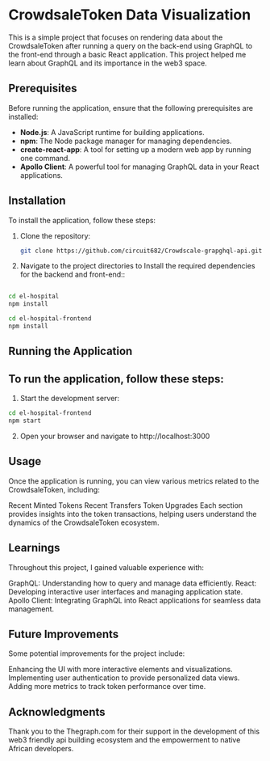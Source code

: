 # CrowdsaleToken Data Visualization

This is a simple project that focuses on rendering data about the CrowdsaleToken after running a query on the back-end using GraphQL to the front-end through a basic React application. This project helped me learn about GraphQL and its importance in the web3 space.

## Prerequisites

Before running the application, ensure that the following prerequisites are installed:

- **Node.js**: A JavaScript runtime for building applications.
- **npm**: The Node package manager for managing dependencies.
- **create-react-app**: A tool for setting up a modern web app by running one command.
- **Apollo Client**: A powerful tool for managing GraphQL data in your React applications.

## Installation

To install the application, follow these steps:

1. Clone the repository:
   ```sh
   git clone https://github.com/circuit682/Crowdscale-grapghql-api.git

2. Navigate to the project directories to Install the required dependencies for the backend and front-end::
```sh

cd el-hospital
npm install

cd el-hospital-frontend
npm install
```
## Running the Application
## To run the application, follow these steps:
1. Start the development server:
```sh
cd el-hospital-frontend
npm start
```

2. Open your browser and navigate to http://localhost:3000

## Usage
Once the application is running, you can view various metrics related to the CrowdsaleToken, including:

Recent Minted Tokens
Recent Transfers
Token Upgrades
Each section provides insights into the token transactions, helping users understand the dynamics of the CrowdsaleToken ecosystem.

## Learnings
Throughout this project, I gained valuable experience with:

GraphQL: Understanding how to query and manage data efficiently.
React: Developing interactive user interfaces and managing application state.
Apollo Client: Integrating GraphQL into React applications for seamless data management.
## Future Improvements
Some potential improvements for the project include:

Enhancing the UI with more interactive elements and visualizations.
Implementing user authentication to provide personalized data views.
Adding more metrics to track token performance over time.

## Acknowledgments
Thank you to the Thegraph.com for their support in the development of this web3 friendly api building ecosystem and the empowerment to native African developers.

